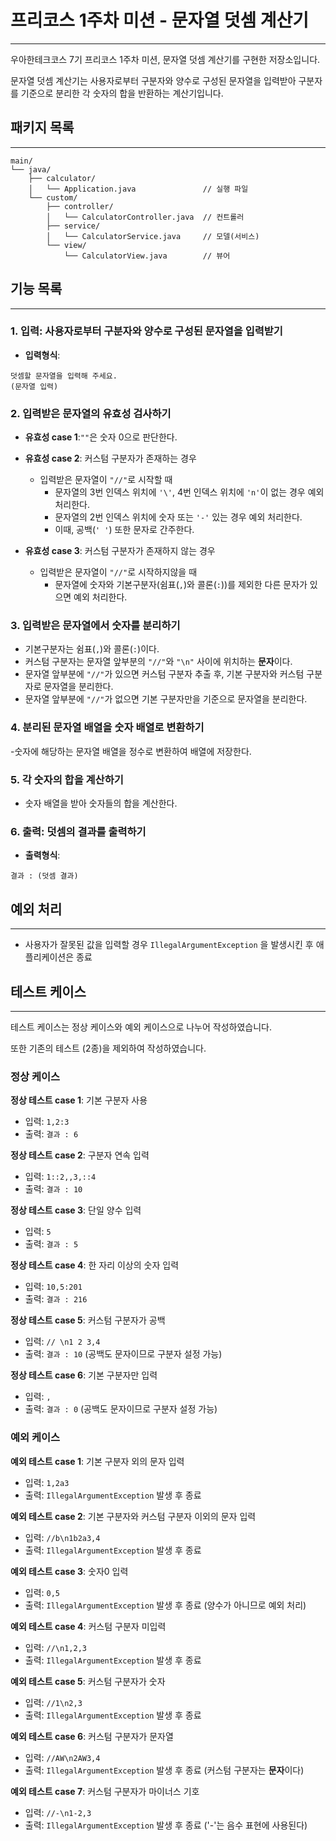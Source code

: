 # 프리코스 1주차 미션 - 문자열 덧셈 계산기

---
우아한테크코스 7기 프리코스 1주차 미션, 문자열 덧셈 계산기를 구현한 저장소입니다.

문자열 덧셈 계산기는 사용자로부터 구분자와 양수로 구성된 문자열을 입력받아 구분자를 기준으로 분리한 각 숫자의 합을 반환하는 계산기입니다.

## 패키지 목록

---

```
main/
└── java/
    ├── calculator/
    │   └── Application.java               // 실행 파일
    └── custom/
        ├── controller/
        │   └── CalculatorController.java  // 컨트롤러
        ├── service/
        │   └── CalculatorService.java     // 모델(서비스)
        └── view/
            └── CalculatorView.java        // 뷰어
```

## 기능 목록

---

### 1. 입력: 사용자로부터 구분자와 양수로 구성된 문자열을 입력받기

- **입력형식**:

```입력형식
덧셈할 문자열을 입력해 주세요.
(문자열 입력)
```

### 2. 입력받은 문자열의 유효성 검사하기

- **유효성 case 1**:`""`은 숫자 0으로 판단한다.

- **유효성 case 2**: 커스텀 구분자가 존재하는 경우
    - 입력받은 문자열이 `"//"`로 시작할 때
        - 문자열의 3번 인덱스 위치에 `'\'`, 4번 인덱스 위치에 `'n'`이 없는 경우 예외 처리한다.
        - 문자열의 2번 인덱스 위치에 숫자 또는 `'-'` 있는 경우 예외 처리한다.
        - 이때, 공백(`' '`) 또한 문자로 간주한다.

- **유효성 case 3**: 커스텀 구분자가 존재하지 않는 경우
    - 입력받은 문자열이 `"//"`로 시작하지않을 때
        - 문자열에 숫자와 기본구분자(쉼표(`,`)와 콜론(`:`))를 제외한 다른 문자가 있으면 예외 처리한다.

### 3. 입력받은 문자열에서 숫자를 분리하기

- 기본구분자는 쉼표(`,`)와 콜론(`:`)이다.
- 커스텀 구분자는 문자열 앞부분의 `"//"`와 `"\n"` 사이에 위치하는 **문자**이다.
- 문자열 앞부분에 `"//"`가 있으면 커스텀 구분자 추출 후, 기본 구분자와 커스텀 구분자로 문자열을 분리한다.
- 문자열 앞부분에 `"//"`가 없으면 기본 구분자만을 기준으로 문자열을 분리한다.

### 4. 분리된 문자열 배열을 숫자 배열로 변환하기

-숫자에 해당하는 문자열 배열을 정수로 변환하여 배열에 저장한다.

### 5. 각 숫자의 합을 계산하기

- 숫자 배열을 받아 숫자들의 합을 계산한다.

### 6. 출력: 덧셈의 결과를 출력하기

- **출력형식**:

```출력형식
결과 : (덧셈 결과)
```

## 예외 처리

---

- 사용자가 잘못된 값을 입력할 경우 `IllegalArgumentException` 을 발생시킨 후 애플리케이션은 종료

## 테스트 케이스

---

테스트 케이스는 정상 케이스와 예외 케이스으로 나누어 작성하였습니다.

또한 기존의 테스트 (2종)을 제외하여 작성하였습니다.

### 정상 케이스

**정상 테스트 case 1**: 기본 구분자 사용

- 입력: `1,2:3`
- 출력: `결과 : 6`

**정상 테스트 case 2**: 구분자 연속 입력

- 입력: `1::2,,3,::4`
- 출력: `결과 : 10`

**정상 테스트 case 3**: 단일 양수 입력

- 입력: `5`
- 출력: `결과 : 5`

**정상 테스트 case 4**: 한 자리 이상의 숫자 입력

- 입력: `10,5:201`
- 출력: `결과 : 216`

**정상 테스트 case 5**: 커스텀 구분자가 공백

- 입력: `// \n1 2 3,4`
- 출력: `결과 : 10` (공백도 문자이므로 구분자 설정 가능)

**정상 테스트 case 6**: 기본 구분자만 입력

- 입력: `,`
- 출력: `결과 : 0` (공백도 문자이므로 구분자 설정 가능)

### 예외 케이스

**예외 테스트 case 1**: 기본 구분자 외의 문자 입력

- 입력: `1,2a3`
- 출력: `IllegalArgumentException` 발생 후 종료

**예외 테스트 case 2**: 기본 구분자와 커스텀 구분자 이외의 문자 입력

- 입력: `//b\n1b2a3,4`
- 출력: `IllegalArgumentException` 발생 후 종료

**예외 테스트 case 3**: 숫자0 입력

- 입력: `0,5`
- 출력: `IllegalArgumentException` 발생 후 종료 (양수가 아니므로 예외 처리)

**예외 테스트 case 4**: 커스텀 구분자 미입력

- 입력: `//\n1,2,3`
- 출력: `IllegalArgumentException` 발생 후 종료

**예외 테스트 case 5**: 커스텀 구분자가 숫자

- 입력: `//1\n2,3`
- 출력: `IllegalArgumentException` 발생 후 종료

**예외 테스트 case 6**: 커스텀 구분자가 문자열

- 입력: `//AW\n2AW3,4`
- 출력: `IllegalArgumentException` 발생 후 종료 (커스텀 구분자는 **문자**이다)

**예외 테스트 case 7**: 커스텀 구분자가 마이너스 기호

- 입력: `//-\n1-2,3`
- 출력: `IllegalArgumentException` 발생 후 종료 ('-'는 음수 표현에 사용된다)